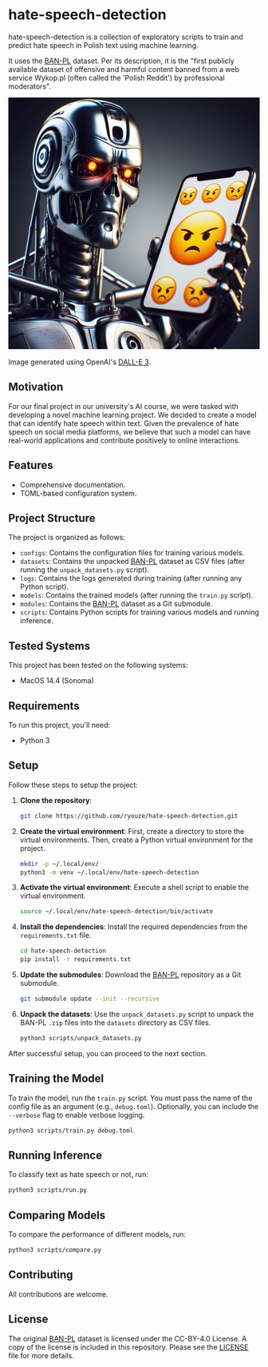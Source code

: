 # hate-speech-detection

hate-speech-detection is a collection of exploratory scripts to train and predict hate speech in Polish text using machine learning.

It uses the [BAN-PL](https://github.com/ZILiAT-NASK/BAN-PL) dataset. Per its description, it is the "first publicly available dataset of offensive and harmful content banned from a web service Wykop.pl (often called the 'Polish Reddit') by professional moderators".

![A terminator holding an iPhone with angry emojis on its screen](/assets/hero.jpeg)

Image generated using OpenAI's [DALL-E 3](https://openai.com/dall-e-3).


## Motivation

For our final project in our university's AI course, we were tasked with developing a novel machine learning project. We decided to create a model that can identify hate speech within text. Given the prevalence of hate speech on social media platforms, we believe that such a model can have real-world applications and contribute positively to online interactions.


## Features

- Comprehensive documentation.
- TOML-based configuration system.


## Project Structure

The project is organized as follows:

- `configs`: Contains the configuration files for training various models.
- `datasets`: Contains the unpacked [BAN-PL](https://github.com/ZILiAT-NASK/BAN-PL) dataset as CSV files (after running the `unpack_datasets.py` script).
- `logs`: Contains the logs generated during training (after running any Python script).
- `models`: Contains the trained models (after running the `train.py` script).
- `modules`: Contains the [BAN-PL](https://github.com/ZILiAT-NASK/BAN-PL) dataset as a Git submodule.
- `scripts`: Contains Python scripts for training various models and running inference.


## Tested Systems

This project has been tested on the following systems:

- MacOS 14.4 (Sonoma)
<!-- - Manjaro 23.1 (Vulcan) -->


## Requirements

To run this project, you'll need:

- Python 3


## Setup

Follow these steps to setup the project:

1. **Clone the repository**:
    ```bash
    git clone https://github.com/ryouze/hate-speech-detection.git
    ```

2. **Create the virtual environment**:
    First, create a directory to store the virtual environments. Then, create a Python virtual environment for the project.
    ```bash
    mkdir -p ~/.local/env/
    python3 -m venv ~/.local/env/hate-speech-detection
    ```

3. **Activate the virtual environment**:
    Execute a shell script to enable the virtual environment.
    ```bash
    source ~/.local/env/hate-speech-detection/bin/activate
    ```

4. **Install the dependencies**:
    Install the required dependencies from the `requirements.txt` file.
    ```bash
    cd hate-speech-detection
    pip install -r requirements.txt
    ```

5. **Update the submodules**:
    Download the [BAN-PL](https://github.com/ZILiAT-NASK/BAN-PL) repository as a Git submodule.
    ```bash
    git submodule update --init --recursive
    ```

6. **Unpack the datasets**:
    Use the `unpack_datasets.py` script to unpack the BAN-PL `.zip` files into the `datasets` directory as CSV files.
    ```bash
    python3 scripts/unpack_datasets.py
    ```

After successful setup, you can proceed to the next section.


## Training the Model

To train the model, run the `train.py` script. You must pass the name of the config file as an argument (e.g., `debug.toml`). Optionally, you can include the `--verbose` flag to enable verbose logging.

```bash
python3 scripts/train.py debug.toml
```


## Running Inference

To classify text as hate speech or not, run:

```bash
python3 scripts/run.py
```


## Comparing Models

To compare the performance of different models, run:

```bash
python3 scripts/compare.py
```


## Contributing

All contributions are welcome.


## License

The original [BAN-PL](https://github.com/ZILiAT-NASK/BAN-PL) dataset is licensed under the CC-BY-4.0 License. A copy of the license is included in this repository. Please see the [LICENSE](LICENSE) file for more details.
